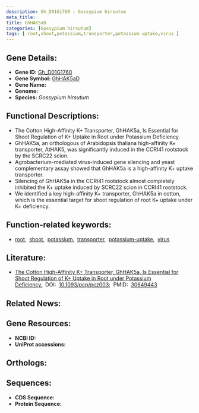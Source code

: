 ```yaml
---
description: Gh_D01G1760 ; Gossypium hirsutum
meta_title:
title: GhHAK5aD
categories: [Gossypium hirsutum]
tags: [ root,shoot,potassium,transporter,potassium uptake,virus ]
---
```


## Gene Details:
- **Gene ID:** [Gh_D01G1760]()
- **Gene Symbol:** <u>GhHAK5aD</u>
- **Gene Name:** 
- **Genome:** []()
- **Species:** *Gossypium hirsutum*

## Functional Descriptions:
   - The Cotton High-Affinity K+ Transporter, GhHAK5a, Is Essential for Shoot Regulation of K+ Uptake in Root under Potassium Deficiency.
   - GhHAK5a, an orthologous of Arabidopsis thaliana high-affinity K+ transporter, AtHAK5, was significantly induced in the CCRI41 rootstock by the SCRC22 scion.
   - Agrobacterium-mediated virus-induced gene silencing and yeast complementary assay showed that GhHAK5a is a high-affinity K+ uptake transporter.
   - Silencing of GhHAK5a in the CCRI41 rootstock almost completely inhibited the K+ uptake induced by SCRC22 scion in CCRI41 rootstock.
   - We identified a key high-affinity K+ transporter, GhHAK5a in cotton, which is the essential target for shoot regulation of root K+ uptake under K+ deficiency.

## Function-related keywords:
   - [root](/tags/root/),&nbsp;&nbsp;[shoot](/tags/shoot/),&nbsp;&nbsp;[potassium](/tags/potassium/),&nbsp;&nbsp;[transporter](/tags/transporter/),&nbsp;&nbsp;[potassium-uptake](/tags/potassium-uptake/),&nbsp;&nbsp;[virus](/tags/virus/)

## Literature:
   - [The Cotton High-Affinity K+ Transporter, GhHAK5a, Is Essential for Shoot Regulation of K+ Uptake in Root under Potassium Deficiency.](https://doi.org/10.1093/pcp/pcz003)&nbsp;&nbsp;DOI:&nbsp;&nbsp;[10.1093/pcp/pcz003](https://doi.org/10.1093/pcp/pcz003);&nbsp;&nbsp;PMID:&nbsp;&nbsp;[30649443](https://pubmed.ncbi.nlm.nih.gov/30649443/)

## Related News:

## Gene Resources:
- **NCBI ID:**  [](https://www.ncbi.nlm.nih.gov/gene/?term=)
- **UniProt accessions:**  [](https://www.uniprot.org/uniprotkb//entry)

## Orthologs:

## Sequences:
- **CDS Sequence:**
- **Protein Sequence:**
